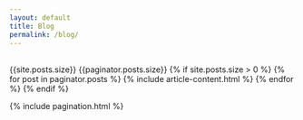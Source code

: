 ```yaml
---
layout: default
title: Blog
permalink: /blog/
---
```



<div class="container">
	<br>
	<div class="row">
		<div class="col col-12">
			<div class="container__inner">
				<div class="contaniner__inner-box">
					<div class="row grid">
					{{site.posts.size}}
					{{paginator.posts.size}}
						{% if site.posts.size > 0 %}
						{% for post in paginator.posts %}
						{% include article-content.html %}
						{% endfor %}
						{% endif %}
					</div>
				</div>
			</div>
		</div>
	</div>
</div>

{% include pagination.html %}